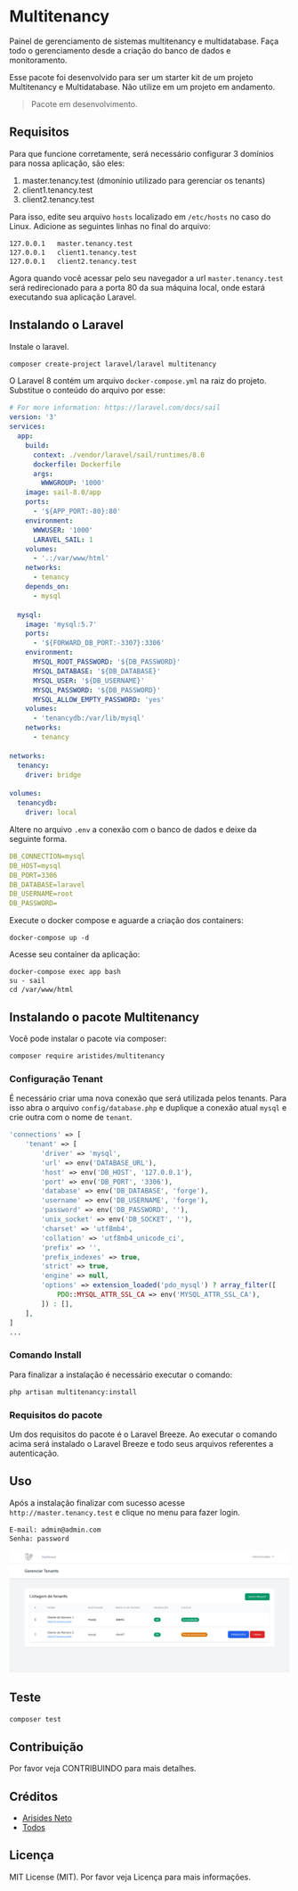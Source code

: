 # Multitenancy

Painel de gerenciamento de sistemas multitenancy e multidatabase. Faça todo o gerenciamento desde a criação do banco de dados e monitoramento.

Esse pacote foi desenvolvido para ser um starter kit de um projeto Multitenancy e Multidatabase. Não utilize em um projeto em andamento.

> Pacote em desenvolvimento.

## Requisitos

Para que funcione corretamente, será necessário configurar 3 domínios para nossa aplicação, são eles:

1. master.tenancy.test (dmonínio utilizado para gerenciar os tenants)
2. client1.tenancy.test
3. client2.tenancy.test

Para isso, edite seu arquivo `hosts` localizado em `/etc/hosts` no caso do Linux. Adicione as seguintes linhas no final do arquivo:

```
127.0.0.1   master.tenancy.test
127.0.0.1   client1.tenancy.test
127.0.0.1   client2.tenancy.test
```

Agora quando você acessar pelo seu navegador a url `master.tenancy.test` será redirecionado para a porta 80 da sua máquina local, onde estará executando sua aplicação Laravel.

## Instalando o Laravel

Instale o laravel.

```bash
composer create-project laravel/laravel multitenancy
```

O Laravel 8 contém um arquivo `docker-compose.yml` na raiz do projeto. Substitue o conteúdo do arquivo por esse:

```yml
# For more information: https://laravel.com/docs/sail
version: '3'
services:
  app:
    build:
      context: ./vendor/laravel/sail/runtimes/8.0
      dockerfile: Dockerfile
      args:
        WWWGROUP: '1000'
    image: sail-8.0/app
    ports:
      - '${APP_PORT:-80}:80'
    environment:
      WWWUSER: '1000'
      LARAVEL_SAIL: 1
    volumes:
      - '.:/var/www/html'
    networks:
      - tenancy
    depends_on:
      - mysql

  mysql:
    image: 'mysql:5.7'
    ports:
      - '${FORWARD_DB_PORT:-3307}:3306'
    environment:
      MYSQL_ROOT_PASSWORD: '${DB_PASSWORD}'
      MYSQL_DATABASE: '${DB_DATABASE}'
      MYSQL_USER: '${DB_USERNAME}'
      MYSQL_PASSWORD: '${DB_PASSWORD}'
      MYSQL_ALLOW_EMPTY_PASSWORD: 'yes'
    volumes:
      - 'tenancydb:/var/lib/mysql'
    networks:
      - tenancy

networks:
  tenancy:
    driver: bridge

volumes:
  tenancydb:
    driver: local
```

Altere no arquivo `.env` a conexão com o banco de dados e deixe da seguinte forma.

```yml
DB_CONNECTION=mysql
DB_HOST=mysql
DB_PORT=3306
DB_DATABASE=laravel
DB_USERNAME=root
DB_PASSWORD=
```

Execute o docker compose e aguarde a criação dos containers:

```
docker-compose up -d
```

Acesse seu container da aplicação:

```
docker-compose exec app bash
su - sail 
cd /var/www/html
```

## Instalando o pacote Multitenancy

Você pode instalar o pacote via composer:

```bash
composer require aristides/multitenancy
```


### Configuração Tenant

É necessário criar uma nova conexão que será utilizada pelos tenants. Para isso abra o arquivo `config/database.php` e duplique a conexão atual `mysql` e crie outra com o nome de `tenant`.

```php
'connections' => [
    'tenant' => [
        'driver' => 'mysql',
        'url' => env('DATABASE_URL'),
        'host' => env('DB_HOST', '127.0.0.1'),
        'port' => env('DB_PORT', '3306'),
        'database' => env('DB_DATABASE', 'forge'),
        'username' => env('DB_USERNAME', 'forge'),
        'password' => env('DB_PASSWORD', ''),
        'unix_socket' => env('DB_SOCKET', ''),
        'charset' => 'utf8mb4',
        'collation' => 'utf8mb4_unicode_ci',
        'prefix' => '',
        'prefix_indexes' => true,
        'strict' => true,
        'engine' => null,
        'options' => extension_loaded('pdo_mysql') ? array_filter([
            PDO::MYSQL_ATTR_SSL_CA => env('MYSQL_ATTR_SSL_CA'),
        ]) : [],
    ],
]
...
```

### Comando Install

Para finalizar a instalação é necessário executar o comando:

```bash
php artisan multitenancy:install
```

### Requisitos do pacote

Um dos requisitos do pacote é o Laravel Breeze. Ao executar o comando acima será instalado o Laravel Breeze e todo seus arquivos referentes a autenticação.


## Uso

Após a instalação finalizar com sucesso acesse `http://master.tenancy.test` e clique no menu para fazer login.

```
E-mail: admin@admin.com
Senha: password
```

![Listagens de Tenants](./docs/imgs/listagens-tenants.png)

## Teste

```bash
composer test
```


## Contribuição

Por favor veja CONTRIBUINDO para mais detalhes.


## Créditos

- [Arisides Neto](https://github.com/aristidesneto)
- [Todos](../../contributors)

## Licença


MIT License (MIT). Por favor veja Licença para mais informações.
